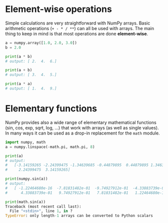 <!-- Title: Arithmetics and elementary functions -->

<!-- Short description:

In this article we show how to do simple numerical operations with arrays.

-->

# Element-wise operations

Simple calculations are very straightforward with NumPy arrays. Basic
arithmetic operations (`+ - * / **`) can all be used with arrays. The main
thing to keep in mind is that most operations are done **element-wise**.

```python
a = numpy.array([1.0, 2.0, 3.0])
b = 2.0

print(a * b)
# output: [ 2.  4.  6.]

print(a + b)
# output: [ 3.  4.  5.]

print(a * a)
# output: [ 1.  4.  9.]
```

# Elementary functions

NumPy provides also a wide range of elementary mathematical functions (sin,
cos, exp, sqrt, log, ...) that work with arrays (as well as single values). In
many ways it can be used as a drop-in replacement for the `math` module.

```python
import numpy, math
a = numpy.linspace(-math.pi, math.pi, 8)

print(a)
# output:
#   [-3.14159265 -2.24399475 -1.34639685 -0.44879895  0.44879895 1.34639685
#     2.24399475  3.14159265]

print(numpy.sin(a))
# output:
#   [ -1.22464680e-16  -7.81831482e-01  -9.74927912e-01  -4.33883739e-01
#      4.33883739e-01   9.74927912e-01   7.81831482e-01   1.22464680e-16]

print(math.sin(a))
Traceback (most recent call last):
  File "<stdin>", line 1, in ?
TypeError: only length-1 arrays can be converted to Python scalars
```
